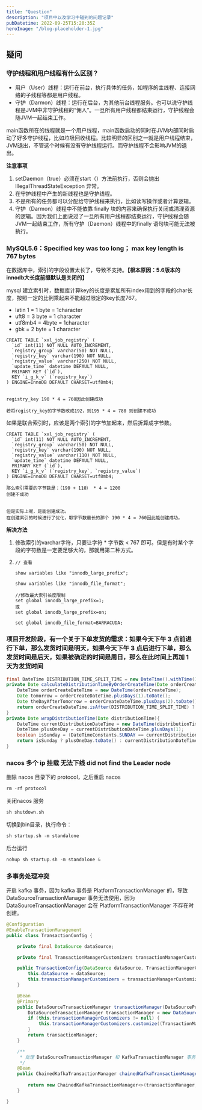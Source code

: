 ```yaml
---
title: "Question"
description: "项目中以及学习中碰到的问题记录"
pubDatetime: 2022-09-25T15:20:35Z
heroImage: "/blog-placeholder-1.jpg"
---
```


## 疑问

### **守护线程和用户线程有什么区别？**

- 用户（User）线程：运行在前台，执行具体的任务，如程序的主线程、连接网络的子线程等都是用户线程。
- 守护（Darmon）线程：运行在后台，为其他前台线程服务。也可以说守护线程是JVM中非守护线程的“佣人”。一旦所有用户线程都结束运行，守护线程会随JVM一起结束工作。

main函数所在的线程就是一个用户线程，main函数启动的同时在JVM内部同时启动了好多守护线程，比如垃圾回收线程。比较明显的区别之一就是用户线程结束，JVM退出，不管这个时候有没有守护线程运行。而守护线程不会影响JVM的退出。

**注意事项**

1. setDaemon（true）必须在start（）方法前执行，否则会抛出 IllegalThreadStateException 异常。
2. 在守护线程中产生的新线程也是守护线程。
3. 不是所有的任务都可以分配给守护线程来执行，比如读写操作或者计算逻辑。
4. 守护（Darmon）线程中不能依靠 finally 块的内容来确保执行关闭或清理资源的逻辑。因为我们上面说过了一旦所有用户线程都结束运行，守护线程会随JVM一起结束工作，所有守护（Daemon）线程中的finally 语句块可能无法被执行。

### MySQL5.6：Specified key was too long； max key length is 767 bytes

在数据库中，索引的字段设置太长了，导致不支持。**【根本原因：5.6版本的innodb大长度前缀默认是关闭的】**

mysql 建立索引时，数据库计算key的长度是累加所有index用到的字段的char长度，按照一定的比例乘起来不能超过限定的key长度767。

- latin 1 = 1 byte = 1character
- uft8 = 3 byte = 1 character
- utf8mb4 = 4byte = 1character
- gbk = 2 byte = 1 character

```mysql
CREATE TABLE `xxl_job_registry` (
  `id` int(11) NOT NULL AUTO_INCREMENT,
  `registry_group` varchar(50) NOT NULL,
  `registry_key` varchar(190) NOT NULL,
  `registry_value` varchar(250) NOT NULL,
  `update_time` datetime DEFAULT NULL,
  PRIMARY KEY (`id`),
  KEY `i_g_k_v` (`registry_key`)
) ENGINE=InnoDB DEFAULT CHARSET=utf8mb4;


registry_key 190 * 4 = 760因此创建成功

若将registry_key的字节数改成192，则195 * 4 = 780 则创建不成功
```

如果是联合索引时，应该是两个索引的字节加起来，然后折算成字节数。

```mysql
CREATE TABLE `xxl_job_registry` (
  `id` int(11) NOT NULL AUTO_INCREMENT,
  `registry_group` varchar(50) NOT NULL,
  `registry_key` varchar(190) NOT NULL,
  `registry_value` varchar(110) NOT NULL,
  `update_time` datetime DEFAULT NULL,
  PRIMARY KEY (`id`),
  KEY `i_g_k_v` (`registry_key`, `registry_value`)
) ENGINE=InnoDB DEFAULT CHARSET=utf8mb4;

那么索引需要的字节数是：（190 + 110） * 4 = 1200
创建不成功


但是实际上呢，是能创建成功。
在创建索引的时候进行了优化，取字节数最长的那个 190 * 4 = 760因此能创建成功。
```

**解决方法**

1. 修改索引的varchar字符，只要让字符 \* 字节数 < 767 即可。但是有时某个字段的字符数是一定要足够大的，那就用第二种方式。

2. ```mysql
   // 查看

   show variables like "innodb_large_prefix";

   show variables like "innodb_file_format";

   //修改最大索引长度限制
   set global innodb_large_prefix=1;
   或
   set global innodb_large_prefix=on;

   set global innodb_file_format=BARRACUDA;
   ```

### 项目开发阶段，有一个关于下单发货的需求：如果今天下午 3 点前进行下单，那么发货时间是明天，如果今天下午 3 点后进行下单，那么发货时间是后天，如果被确定的时间是周日，那么在此时间上再加 1 天为发货时间

```java
final DateTime DISTRIBUTION_TIME_SPLIT_TIME = new DateTime().withTime(15,0,0,0);
private Date calculateDistributionTimeByOrderCreateTime(Date orderCreateTime){
    DateTime orderCreateDateTime = new DateTime(orderCreateTime);
    Date tomorrow = orderCreateDateTime.plusDays(1).toDate();
    Date theDayAfterTomorrow = orderCreateDateTime.plusDays(2).toDate();
    return orderCreateDateTime.isAfter(DISTRIBUTION_TIME_SPLIT_TIME) ? wrapDistributionTime(theDayAfterTomorrow) : wrapDistributionTime(tomorrow);
}
private Date wrapDistributionTime(Date distributionTime){
    DateTime currentDistributionDateTime = new DateTime(distributionTime);
    DateTime plusOneDay = currentDistributionDateTime.plusDays(1);
    boolean isSunday = (DateTimeConstants.SUNDAY == currentDistributionDateTime.getDayOfWeek());
    return isSunday ? plusOneDay.toDate() : currentDistributionDateTime.toDate() ;
}
```

### nacos 多个 ip 挂载 无法下线 did not find the Leader node

删除 nacos 目录下的 protocol，之后重启 nacos

```c
rm -rf protocol
```

关闭nacos 服务

```c
sh shutdown.sh
```

切换到bin目录，执行命令：

```c
sh startup.sh -m standalone
```

后台运行

```c
nohup sh startup.sh -m standalone &
```

### 多事务处理冲突

开启 kafka 事务，因为 kafka 事务是 PlatformTransactionManager 的，导致 DataSourceTransactionManager 事务无法使用，因为 DataSourceTransactionManager 会在 PlatformTransactionManager 不存在时创建。

```java
@Configuration
@EnableTransactionManagement
public class TransactionConfig {

    private final DataSource dataSource;

    private final TransactionManagerCustomizers transactionManagerCustomizers;

    public TransactionConfig(DataSource dataSource, TransactionManagerCustomizers transactionManagerCustomizers) {
        this.dataSource = dataSource;
        this.transactionManagerCustomizers = transactionManagerCustomizers;
    }

    @Bean
    @Primary
    public DataSourceTransactionManager transactionManager(DataSourceProperties properties) {
        DataSourceTransactionManager transactionManager = new DataSourceTransactionManager(this.dataSource);
        if (this.transactionManagerCustomizers != null) {
            this.transactionManagerCustomizers.customize((TransactionManager) transactionManager);
        }
        return transactionManager;
    }

    /**
     * 处理 DataSourceTransactionManager 和 KafkaTransactionManager 事务
     */
    @Bean
    public ChainedKafkaTransactionManager chainedKafkaTransactionManager(DataSourceTransactionManager transactionManager,
                                                                         KafkaTransactionManager<?, ?> kafkaTransactionManager) {
        return new ChainedKafkaTransactionManager<>(transactionManager, kafkaTransactionManager);
    }

}
```
